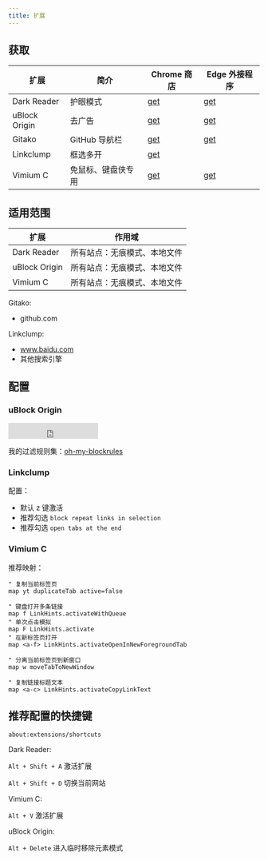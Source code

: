 ```yaml
---
title: 扩展
---
```


## 获取

| 扩展          | 简介               | Chrome 商店 | Edge 外接程序 |
| ------------- | ------------------ | ----------- | ------------- |
| Dark Reader   | 护眼模式           | [get][dd1]  | [get][dd2]    |
| uBlock Origin | 去广告             | [get][uo1]  | [get][uo2]    |
| Gitako        | GitHub 导航栏      | [get][g1]   | [get][g2]     |
| Linkclump     | 框选多开           | [get][lc]   |
| Vimium C      | 免鼠标、键盘侠专用 | [get][vc1]  | [get][vc2]    |

[dd1]: https://chrome.google.com/webstore/detail/dark-reader/eimadpbcbfnmbkopoojfekhnkhdbieeh
[dd2]: https://microsoftedge.microsoft.com/addons/detail/dark-reader/ifoakfbpdcdoeenechcleahebpibofpc
[uo1]: https://chrome.google.com/webstore/detail/ublock-origin/cjpalhdlnbpafiamejdnhcphjbkeiagm
[uo2]: https://microsoftedge.microsoft.com/addons/detail/ublock-origin/odfafepnkmbhccpbejgmiehpchacaeak
[g1]: https://chrome.google.com/webstore/detail/gitako-github-file-tree/giljefjcheohhamkjphiebfjnlphnokk
[g2]: https://microsoftedge.microsoft.com/addons/detail/gitako-github-file-tree/alpoloddcggjhakjemghahlkofjekbca
[lc]: https://chrome.google.com/webstore/detail/linkclump/lfpjkncokllnfokkgpkobnkbkmelfefj
[vc1]: https://chrome.google.com/webstore/detail/vimium-c-all-by-keyboard/hfjbmagddngcpeloejdejnfgbamkjaeg
[vc2]: https://microsoftedge.microsoft.com/addons/detail/vimium-c-all-by-keyboar/aibcglbfblnogfjhbcmmpobjhnomhcdo

## 适用范围

| 扩展          | 作用域                                 |
| ------------- | -------------------------------------- |
| Dark Reader   | 所有站点：无痕模式、本地文件           |
| uBlock Origin | 所有站点：无痕模式、本地文件           |
| Vimium C      | 所有站点：无痕模式、本地文件 |

Gitako:

- github.com

Linkclump:

- www.baidu.com
- 其他搜索引擎

## 配置

### uBlock Origin

<iframe src="https://ghbtns.com/github-btn.html?user=littleboyharry&repo=create-my-dotfiles&type=star&count=true&size=large" frameborder="0" scrolling="0" width="180" height="32" title="GitHub" style={{float:'right'}}></iframe>

我的过滤规则集：[oh-my-blockrules](https://github.com/LittleboyHarry/oh-my-blockrules)

### Linkclump

配置：

- 默认 z 键激活
- 推荐勾选 `block repeat links in selection`
- 推荐勾选 `open tabs at the end`

### Vimium C

推荐映射：

```vim
" 复制当前标签页
map yt duplicateTab active=false

" 键盘打开多条链接
map f LinkHints.activateWithQueue
" 单次点击模拟
map F LinkHints.activate
" 在新标签页打开
map <a-f> LinkHints.activateOpenInNewForegroundTab

" 分离当前标签页到新窗口
map w moveTabToNewWindow

" 复制链接标题文本
map <a-c> LinkHints.activateCopyLinkText
```

## 推荐配置的快捷键

    about:extensions/shortcuts

Dark Reader:

`Alt + Shift + A` 激活扩展

`Alt + Shift + D` 切换当前网站

Vimium C:

`Alt + V` 激活扩展

uBlock Origin:

`Alt + Delete` 进入临时移除元素模式
